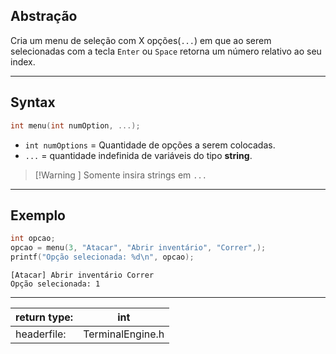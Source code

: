 ## Abstração

Cria um menu de seleção com X opções(`...`) em que ao serem selecionadas com a tecla `Enter` ou `Space` retorna um número relativo ao seu index.

---
## Syntax

```c
int menu(int numOption, ...);
```
- `int numOptions` = Quantidade de opções a serem colocadas. 
- `...` = quantidade indefinida de variáveis do tipo **string**.

>[!Warning ]
>Somente insira strings em `...`

---
## Exemplo

```c
int opcao; 
opcao = menu(3, "Atacar", "Abrir inventário", "Correr",);
printf("Opção selecionada: %d\n", opcao);
```

```shell
[Atacar] Abrir inventário Correr
Opção selecionada: 1
```
---

| return type: | int              |
| ------------ | ---------------- |
| headerfile:  | TerminalEngine.h |
